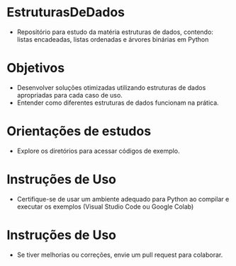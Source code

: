 # EstruturasDeDados
- Repositório para estudo da matéria estruturas de dados, contendo: listas encadeadas, listas ordenadas e árvores binárias em Python

# Objetivos 
- Desenvolver soluções otimizadas utilizando estruturas de dados apropriadas para cada caso de uso.
- Entender como diferentes estruturas de dados funcionam na prática.

# Orientações de estudos
- Explore os diretórios para acessar códigos de exemplo.

# Instruções de Uso
- Certifique-se de usar um ambiente adequado para Python ao compilar e executar os exemplos (Visual Studio Code ou Google Colab)

# Instruções de Uso
- Se tiver melhorias ou correções, envie um pull request para colaborar.
